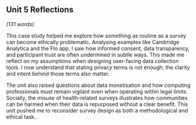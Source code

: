 ## **Unit 5 Reflections**

_(131 words)_


This case study helped me explore how something as routine as a survey can become ethically problematic. Analysing examples like Cambridge Analytica and the Flo app, I saw how informed consent, data transparency, and participant trust are often undermined in subtle ways. This made me reflect on my assumptions when designing user-facing data collection tools. I now understand that stating privacy terms is not enough; the clarity and intent behind those terms also matter. 

The unit also raised questions about data monetisation and how computing professionals must remain vigilant even when operating within legal limits. Socially, the misuse of health-related surveys illustrates how communities can be harmed when their data is repurposed without a clear benefit. This unit pushed me to reconsider survey design as both a methodological and ethical task..


